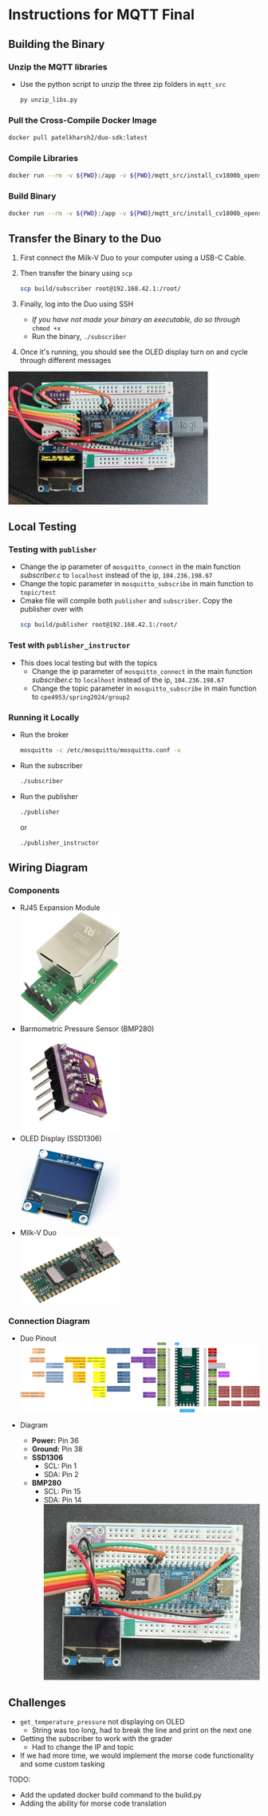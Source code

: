 # Instructions for MQTT Final

## Building the Binary

### Unzip the MQTT libraries
* Use the python script to unzip the three zip folders in `mqtt_src`
    ```bash
    py unzip_libs.py
    ```
### Pull the Cross-Compile Docker Image
```bash
docker pull patelkharsh2/duo-sdk:latest
```

### Compile Libraries
```bash
docker run --rm -v ${PWD}:/app -v ${PWD}/mqtt_src/install_cv1800b_openssl:/app/install_cv1800b_openssl -v ${PWD}/mqtt_src/install_cv1800b_cjson:/app/install_cv1800b_cjson -v ${PWD}/mqtt_src/install_cv1800b_mqtt:/app/install_cv1800b_mqtt patelkharsh2/duo-sdk bash -c "mkdir build && cd build && cmake -DCMAKE_TOOLCHAIN_FILE=/app/milkv_duo.cmake .."
```

### Build Binary
```bash
docker run --rm -v ${PWD}:/app -v ${PWD}/mqtt_src/install_cv1800b_openssl:/app/install_cv1800b_openssl -v ${PWD}/mqtt_src/install_cv1800b_cjson:/app/install_cv1800b_cjson -v ${PWD}/mqtt_src/install_cv1800b_mqtt:/app/install_cv1800b_mqtt patelkharsh2/duo-sdk bash -c "cd build && make"
```

## Transfer the Binary to the Duo

1. First connect the Milk-V Duo to your computer using a USB-C Cable. 

2. Then transfer the binary using `scp`
    ```bash
    scp build/subscriber root@192.168.42.1:/root/ 
    ```
3. Finally, log into the Duo using SSH
    * *If you have not made your binary an executable, do so through* `chmod +x`
    * Run the binary, `./subscriber`

4. Once it's running, you should see the OLED display turn on and cycle through different messages
  <img src="/hardware/result.jpg" alt="drawing" width="400"/>

## Local Testing

### Testing with `publisher`
* Change the ip parameter of `mosquitto_connect` in the main function *subscriber.c* to `localhost` instead of the ip, `104.236.198.67`
* Change the topic parameter in `mosquitto_subscribe` in main function to `topic/test`
* Cmake file will compile both `publisher` and `subscriber`. Copy the publisher over with 
    ```bash
    scp build/publisher root@192.168.42.1:/root/
    ```
### Test with `publisher_instructor`
* This does local testing but with the topics
    * Change the ip parameter of `mosquitto_connect` in the main function *subscriber.c* to `localhost` instead of the ip, `104.236.198.67`
    * Change the topic parameter in `mosquitto_subscribe` in main function to `cpe4953/spring2024/group2`

### Running it Locally
* Run the broker 
    ```bash
    mosquitto -c /etc/mosquitto/mosquitto.conf -v
    ```
* Run the subscriber
    ```bash
    ./subscriber
    ```
* Run the publisher
    ```bash
    ./publisher
    ```
    or
    ```bash
    ./publisher_instructor
    ```

## Wiring Diagram

### Components
* RJ45 Expansion Module
    <br><img src="/hardware/rj45.jpg" alt="drawing" width="200"/>
* Barmometric Pressure Sensor (BMP280)
    <br><img src="/hardware/bmp280.jpg" alt="drawing" width="200"/>
* OLED Display (SSD1306)
    <br><img src="/hardware/ssd1306.jpg" alt="drawing" width="200"/>
* Milk-V Duo
    <br><img src="/hardware/duo-v1.2.png" alt="drawing" width="200"/>

### Connection Diagram
* Duo Pinout
![pinout](/hardware/duo-pinout.png)

* Diagram
    * **Power:** Pin 36
    * **Ground:** Pin 38
    * **SSD1306**
        * SCL: Pin 1
        * SDA: Pin 2
    * **BMP280**
        * SCL: Pin 15
        * SDA: Pin 14
<br><img src="/hardware/setup.jpg" alt="drawing" width="500"/><br>




## Challenges
* `get_temperature_pressure` not displaying on OLED
    * String was too long, had to break the line and print on the next one
* Getting the subscriber to work with the grader
    * Had to change the IP and topic
* If we had more time, we would implement the morse code functionality and some custom tasking


TODO:
* Add the updated docker build command to the build.py
* Adding the ability for morse code translation